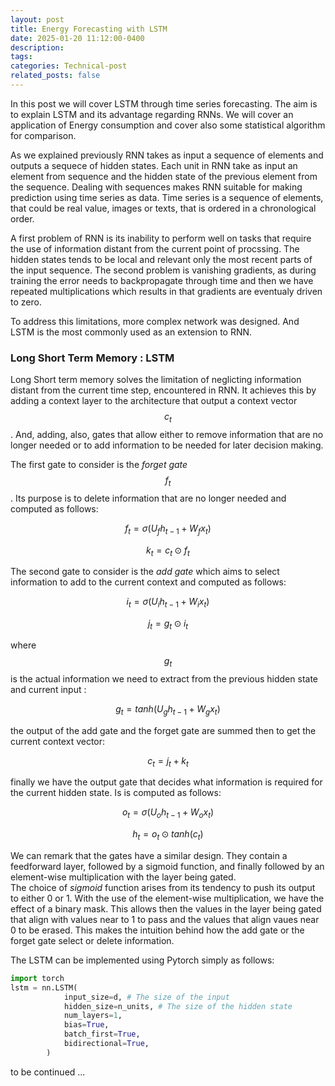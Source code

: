 ```yaml
---
layout: post
title: Energy Forecasting with LSTM
date: 2025-01-20 11:12:00-0400
description: 
tags: 
categories: Technical-post
related_posts: false
---
```



In this post we will cover LSTM through time series forecasting. The aim is to explain LSTM and its advantage regarding RNNs. We will cover an application of Energy consumption and cover also some statistical algorithm for comparison. 

As we explained previously RNN takes as input a sequence of elements and outputs a sequece of hidden states. Each unit in RNN take as input an element from sequence and the hidden state of the previous element from the sequence. 
Dealing with sequences makes RNN suitable for making prediction using time series as data. Time series is a sequence of elements, that could be real value, images or texts, that is ordered in a chronological order. 

A first problem of RNN is its inability to perform well on tasks that require the use of information distant from the current point of procssing. The hidden states tends to be local and relevant only the most recent parts of the input sequence. The second problem is vanishing gradients, as during training the error needs to backpropagate through time and then we have repeated multiplications which results in that gradients are eventualy driven to zero.

To address this limitations, more complex network was designed. And LSTM is the most commonly used as an extension to RNN.

### Long Short Term Memory : LSTM

Long Short term memory solves the limitation of neglicting information distant from the current time step, encountered in RNN. It achieves this by adding a context layer to the architecture that output a context vector $$c_t$$. And, adding, also, gates that allow either to remove information that are no longer needed or to add information to be needed for later decision making. 

The first gate to consider is the _forget gate_ $$f_t$$. Its purpose is to delete information that are no longer needed and computed as follows:

$$f_t = \sigma (U_f h_{t-1} + W_fx_t)$$

$$k_t = c_t \odot f_t$$

The second gate to consider is the _add gate_ which aims to select information to add to the current context and computed as follows:

$$i_t = \sigma (U_i h_{t-1} + W_i x_t)$$

$$j_t = g_t \odot i_t$$

where $$g_t$$ is the actual information we need to extract from the previous hidden state and current input :

$$g_t = tanh (U_g h_{t-1} + W_g x_t)$$

the output of the add gate and the forget gate are summed then to get the current context vector:

$$c_t = j_t + k_t$$

finally we have the output gate that decides what information is required for the current hidden state. Is is computed as follows:

$$o_t = \sigma (U_o h_{t-1} + W_o x_t)$$

$$h_t = o_t \odot tanh(c_t)$$

We can remark that the gates have a similar design. They contain a feedforward layer, followed by a sigmoid function, and finally followed by an element-wise multiplication with the layer being gated.\
The choice of _sigmoid_ function arises from its tendency to push its output to either 0 or 1. With the use of the element-wise multiplication, we have the effect of a binary mask. This allows then the values in the layer being gated that align with values near to 1 to pass and the values that align vaues near 0 to be erased. This makes the intuition behind how the add gate or the forget gate select or delete information. 

The LSTM can be implemented using Pytorch simply as follows:

```python 
import torch
lstm = nn.LSTM(
            input_size=d, # The size of the input
            hidden_size=n_units, # The size of the hidden state 
            num_layers=1,
            bias=True,
            batch_first=True,
            bidirectional=True,
        )
```


to be continued ...